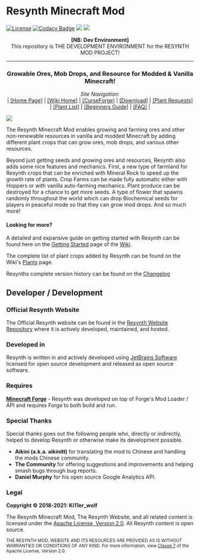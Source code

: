 # Resynth Minecraft Mod

[![License](https://img.shields.io/badge/License-Apache%202.0-blue.svg)](https://opensource.org/licenses/Apache-2.0)
[![Codacy Badge](https://app.codacy.com/project/badge/Grade/35e65ea5f6c0426da2bf88d95822c8b1)](https://www.codacy.com/manual/LMelaia/Resynth-Mod?utm_source=github.com&amp;utm_medium=referral&amp;utm_content=Resynth-Minecraft-Mod/Resynth-Mod&amp;utm_campaign=Badge_Grade)
![](http://cf.way2muchnoise.eu/full_303846_downloads.svg)
![](http://cf.way2muchnoise.eu/versions/303846.svg)

<p align="center">
    <b>[NB: Dev Environment]</b> <br> This repository is THE DEVELOPMENT ENVIRONMENT for the RESYNTH MOD PROJECT!</b>
</p>

---

<h3 align="center"><b> Growable Ores, Mob Drops, and Resource for Modded & Vanilla Minecraft! </b></h3>

<p align="center">
    <i>Site Navigation:</i><br> |
    <a href="https://resynth-minecraft-mod.github.io">[Home Page]</a> |
    <a href="https://resynth-minecraft-mod.github.io/pages/wiki/home.html">[Wiki Home]</a> |
    <a href="https://www.curseforge.com/minecraft/mc-mods/resynth/">[CurseForge]</a> |
    <a href="https://resynth-minecraft-mod.github.io/pages/download.html">[Download]</a> |
    <a href="https://resynth-minecraft-mod.github.io/pages/wiki/plant-requests.html">[Plant Requests]</a> |
    <a href="https://resynth-minecraft-mod.github.io/pages/wiki/plants.html">[Plant List]</a> |
    <a href="https://resynth-minecraft-mod.github.io/pages/wiki/getting-started.html">[Beginners Guide]</a> |
    <a href="https://resynth-minecraft-mod.github.io/pages/faq/faq.html">[FAQ]</a> |
</p>

![](https://resynth-minecraft-mod.github.io/images/resynth.png)

The Resynth Minecraft Mod enables growing and farming ores and other non-renewable resources in vanilla and modded Minecraft by adding different plant crops that can grow ores, mob drops, and various other resources.

Beyond just getting seeds and growing ores and resources, Resynth also adds some nice features and mechanics. First, a new type of farmland for Resynth crops that can be enriched with Mineral Rock to speed up the growth rate of plants. Crop Farms can be made fully automatic either with Hoppers or with vanilla auto-farming mechanics. Plant produce can be destroyed for a chance to get more seeds. A type of flower that spawns randomly throughout the world which can drop Biochemical seeds for players in peaceful mode so that they can grow mod drops. And so much more!

#### Looking for more?

A detailed and expansive guide on getting started with Resynth can be found here on the [Getting Started](https://resynth-minecraft-mod.github.io/pages/wiki/getting-started.html) page of the [Wiki](https://resynth-minecraft-mod.github.io/pages/wiki/home.html).

The complete list of plant crops added by Resynth can be found on the Wiki's [Plants](https://resynth-minecraft-mod.github.io/pages/wiki/plants.html) page.

Resynths complete version history can be found on the [Changelog](https://resynth-minecraft-mod.github.io/pages/changelog/changelog.html)

## Developer / Development

### Official Resynth Website
The Official Resynth website can be found in the [Resynth Website Repository](https://github.com/Resynth-Minecraft-Mod/Resynth-Minecraft-Mod.github.io) where it is actively developed, maintained, and hosted.

### Developed in
Resynth is written in and actively developed using [JetBrains Software](https://www.jetbrains.com/?from=Resynth-Minecraft-Mod&Website) licensed for open source development and released as open source software.

### Requires
[**Minecraft Forge**](http://files.minecraftforge.net/) -
Resynth was developed on top of Forge's Mod Loader / API and requires Forge to both build and run.

### Special Thanks
Special thanks goes out the following people who, directly or indirectly, helped to develop Resynth or otherwise make its development possible.
<ul>
    <li><b>Aikini (a.k.a. aikinitt)</b> for translating the mod to Chinese and handling the mods Chinese community.</li>
    <li><b>The Community</b> for offering suggestions and improvements and helping smash bugs through bug reports.</li>
    <li><b>Daniel Murphy</b> for his open source Google Analytics API.</li>
</ul>

### Legal

**Copyright © 2018-2021: Ki11er_wolf**

The Resynth Minecraft Mod, The Resynth Website, and all related content is licensed under the [Apache License, Version 2.0](https://www.apache.org/licenses/LICENSE-2.0). All Resynth content is open source.

<small>THE RESYNTH MOD, WEBSITE AND ITS RESOURCES ARE PROVIDED AS IS WITHOUT WARRANTIES OR CONDITIONS OF ANY KIND. For more information, view [Clause 7](https://www.apache.org/licenses/LICENSE-2.0#no-warranty) of the Apache License, Version 2.0.</small>
